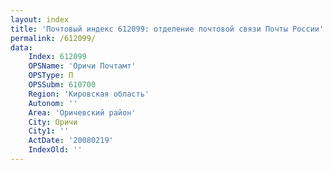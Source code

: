 ```yaml
---
layout: index
title: 'Почтовый индекс 612099: отделение почтовой связи Почты России'
permalink: /612099/
data:
    Index: 612099
    OPSName: 'Оричи Почтамт'
    OPSType: П
    OPSSubm: 610700
    Region: 'Кировская область'
    Autonom: ''
    Area: 'Оричевский район'
    City: Оричи
    City1: ''
    ActDate: '20080219'
    IndexOld: ''
---
```

